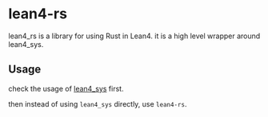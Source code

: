 # lean4-rs

lean4_rs is a library for using Rust in Lean4.
it is a high level wrapper around lean4_sys.

## Usage

check the usage of [lean4_sys](./lean4_sys/README.md) first.

then instead of using `lean4_sys` directly, use `lean4-rs`.
